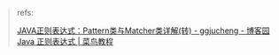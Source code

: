 > refs:
> 
> [JAVA正则表达式：Pattern类与Matcher类详解\(转\) \- ggjucheng \- 博客园](https://www.cnblogs.com/ggjucheng/p/3423731.html)
> [Java 正则表达式 \| 菜鸟教程](https://www.runoob.com/java/java-regular-expressions.html)